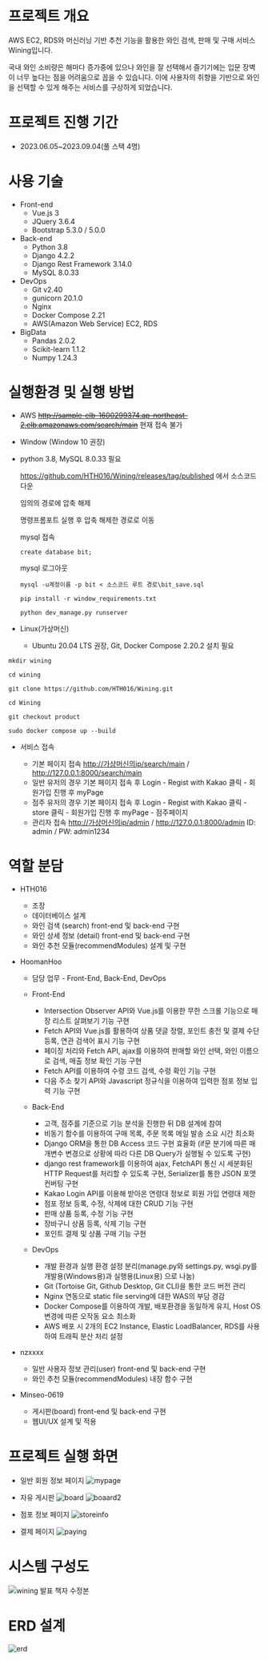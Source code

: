 # 프로젝트 개요

AWS EC2, RDS와 머신러닝 기반 추천 기능을 활용한 와인 검색, 판매 및 구매 서비스 Wining입니다.

국내 와인 소비량은 해마다 증가중에 있으나 와인을 잘 선택해서 즐기기에는 입문 장벽이 너무 높다는 점을 어려움으로 꼽을 수 있습니다. 이에 사용자의 취향을 기반으로 와인을 선택할 수 있게 해주는 서비스를 구상하게 되었습니다.

# 프로젝트 진행 기간
- 2023.06.05~2023.09.04(풀 스택 4명)

# 사용 기술
- Front-end
  - Vue.js 3
  - JQuery 3.6.4
  - Bootstrap 5.3.0 / 5.0.0
- Back-end
  - Python 3.8
  - Django 4.2.2
  - Django Rest Framework 3.14.0
  - MySQL 8.0.33
- DevOps
  - Git v2.40
  - gunicorn 20.1.0
  - Nginx
  - Docker Compose 2.21
  - AWS(Amazon Web Service) EC2, RDS
- BigData
  - Pandas 2.0.2
  - Scikit-learn 1.1.2
  - Numpy 1.24.3
# 실행환경 및 실행 방법

- AWS ~~<http://sample-elb-1600299374.ap-northeast-2.elb.amazonaws.com/search/main>~~ 현재 접속 불가
- Window (Window 10 권장)
- 
  python 3.8, MySQL 8.0.33 필요
  
  <https://github.com/HTH016/Wining/releases/tag/published> 에서 소스코드 다운

  임의의 경로에 압축 해제

  명령프롬포트 실행 후 압축 해제한 경로로 이동

  mysql 접속

  ```
  create database bit;
  ```
  mysql 로그아웃
  ```
  mysql -u계정이름 -p bit < 소스코드 루트 경로\bit_save.sql
  ```

  ```
  pip install -r window_requirements.txt
  ```

  ```
  python dev_manage.py runserver
  ```

  
- Linux(가상머신)

  - Ubuntu 20.04 LTS 권장, Git, Docker Compose 2.20.2 설치 필요
```
mkdir wining
```

```
cd wining
```

```
git clone https://github.com/HTH016/Wining.git
```

```
cd Wining
```

```
git checkout product
```

```
sudo docker compose up --build
```

- 서비스 접속

  - 기본 페이지 접속 <http://가상머신의ip/search/main> / <http://127.0.0.1:8000/search/main>
  - 일반 유저의 경우 기본 페이지 접속 후 Login - Regist with Kakao 클릭 - 회원가입 진행 후 myPage
  - 점주 유저의 경우 기본 페이지 접속 후 Login - Regist with Kakao 클릭 - store 클릭 - 회원가입 진행 후 myPage - 점주페이지
  - 관리자 접속 <http://가상머신의ip/admin> / <http://127.0.0.1:8000/admin> ID: admin / PW: admin1234

# 역할 분담
- HTH016
  - 조장
  - 데이터베이스 설계
  - 와인 검색 (search) front-end 및 back-end 구현
  - 와인 상세 정보 (detail) front-end 및 back-end 구현
  - 와인 추천 모듈(recommendModules) 설계 및 구현

- HoomanHoo
  - 담당 업무 -  Front-End, Back-End, DevOps
  - Front-End
    - Intersection Observer API와 Vue.js를 이용한 무한 스크롤 기능으로 매장 리스트 살펴보기 기능 구현
    - Fetch API와 Vue.js를 활용하여 상품 댓글 정렬, 포인트 충전 및 결제 수단 등록, 연관 검색어 표시 기능 구현
    - 페이징 처리와 Fetch API, ajax를 이용하여 판매할 와인 선택, 와인 이름으로 검색, 매출 정보 확인 기능 구현
    - Fetch API를 이용하여 수령 코드 검색, 수령 확인 기능 구현
    - 다음 주소 찾기 API와 Javascript 정규식을 이용하여 입력한 점포 정보 입력 기능 구현

  - Back-End
    - 고객, 점주를 기준으로 기능 분석을 진행한 뒤 DB 설계에 참여
    - 비동기 함수를 이용하여 구매 목록, 주문 목록 메일 발송 소요 시간 최소화
    - Django ORM을 통한 DB Access 코드 구현 효율화 (if문 분기에 따른 매개변수 변경으로 상황에 따라 다른 DB Query가 실행될 수 있도록 구현)
    - django rest framework를 이용하여 ajax, FetchAPI 통신 시 세분화된 HTTP Request를 처리할 수 있도록 구현, Serializer를 통한 JSON 포맷 컨버팅 구현
    - Kakao Login API를 이용해 받아온 연령대 정보로 회원 가입 연령대 제한
    - 점포 정보 등록, 수정, 삭제에 대한 CRUD 기능 구현
    - 판매 상품 등록, 수정 기능 구현 
    - 장바구니 상품 등록, 삭제 기능 구현
    - 포인트 결제 및 상품 구매 기능 구현
    

  - DevOps
    - 개발 환경과 실행 환경 설정 분리(manage.py와 settings.py, wsgi.py를 개발용(Windows용)과 실행용(Linux용) 으로 나눔)
    - Git (Tortoise Git, Github Desktop, Git CLI)을 통한 코드 버전 관리
    - Nginx 연동으로 static file serving에 대한 WAS의 부담 경감
    - Docker Compose를 이용하여 개발, 배포환경을 동일하게 유지, Host OS 변경에 따른 오작동 요소 최소화
    - AWS 배포 시 2개의 EC2 Instance, Elastic LoadBalancer, RDS를 사용하여 트래픽 분산 처리 설정

- nzxxxx
  - 일반 사용자 정보 관리(user) front-end 및 back-end 구현
  - 와인 추천 모듈(recommendModules) 내장 함수 구현

- Minseo-0619
  - 게시판(board) front-end 및 back-end 구현
  -  웹UI/UX 설계 및 적용

# 프로젝트 실행 화면
- 일반 회원 정보 페이지
![mypage](https://github.com/HTH016/Wining/assets/129934364/07ab4afa-8857-438d-ab71-68eede0e7bd5)

- 자유 게시판
![board](https://github.com/HTH016/Wining/assets/129934364/25b61e0a-28a5-4840-890d-c5bbb2ceb2c9)
![boaard2](https://github.com/HTH016/Wining/assets/129934364/030ec7bf-a525-4c34-8613-a232c8d367fa)

- 점포 정보 페이지
![storeinfo](https://github.com/HTH016/Wining/assets/129934364/4aa33173-3f6b-4c12-ac5a-400ddf28f2ec)

- 결제 페이지
![paying](https://github.com/HTH016/Wining/assets/129934364/d3fce7fe-a49f-49c7-912a-18882e574a1e)




# 시스템 구성도

![wining 발표 책자 수정본](https://github.com/HoomanHoo/WiningFull/assets/129934364/6a0655df-2562-4f85-bde0-28797772bd4c)


# ERD 설계

![erd](https://github.com/HoomanHoo/WiningFull/assets/129934364/667b9326-2715-45fc-9ede-1aabe74d9df0)
